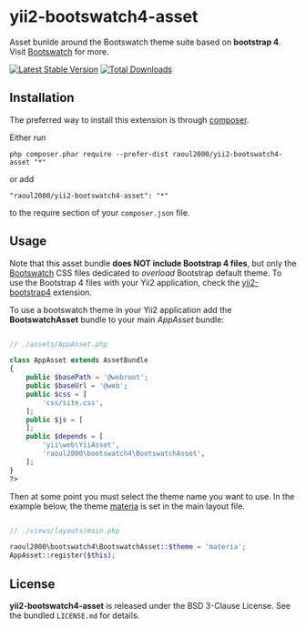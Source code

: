 # yii2-bootswatch4-asset

Asset bunlde around the Bootswatch theme suite based on **bootstrap 4**. Visit [Bootswatch](http://bootswatch.com/) for more.

[![Latest Stable Version](https://poser.pugx.org/raoul2000/yii2-bootswatch4-asset/v/stable.svg)](https://packagist.org/packages/raoul2000/yii2-bootswatch4-asset) [![Total Downloads](https://poser.pugx.org/raoul2000/yii2-bootswatch4-asset/downloads.svg)](https://packagist.org/packages/raoul2000/yii2-bootswatch4-asset) 


Installation
------------

The preferred way to install this extension is through [composer](http://getcomposer.org/download/).

Either run

```
php composer.phar require --prefer-dist raoul2000/yii2-bootswatch4-asset "*"
```

or add

```
"raoul2000/yii2-bootswatch4-asset": "*"
```

to the require section of your `composer.json` file.


Usage
-----

Note that this asset bundle  **does NOT include Bootstrap 4 files**, but only the [Bootswatch](http://bootswatch.com/) CSS files dedicated to *overload* Bootstrap default theme. To use the Bootstrap 4 files with your Yii2 application, check the [yii2-bootstrap4](https://github.com/yiisoft/yii2-bootstrap4) extension.

To use a bootswatch theme in your Yii2 application add the **BootswatchAsset** bundle to your main *AppAsset* bundle:

```php

// ./assets/AppAsset.php

class AppAsset extends AssetBundle
{
    public $basePath = '@webroot';
    public $baseUrl = '@web';
    public $css = [
        'css/site.css',
    ];
    public $js = [
    ];
    public $depends = [
        'yii\web\YiiAsset',
    	'raoul2000\bootswatch4\BootswatchAsset',
    ];
}
?>
```

Then at some point you must select the theme name you want to use. In the example below, the theme [materia](https://bootswatch.com/materia/) is set in the main layout file.

```php

// ./views/layouts/main.php

raoul2000\bootswatch4\BootswatchAsset::$theme = 'materia';
AppAsset::register($this);

```

License
-------

**yii2-bootswatch4-asset** is released under the BSD 3-Clause License. See the bundled `LICENSE.md` for details.
